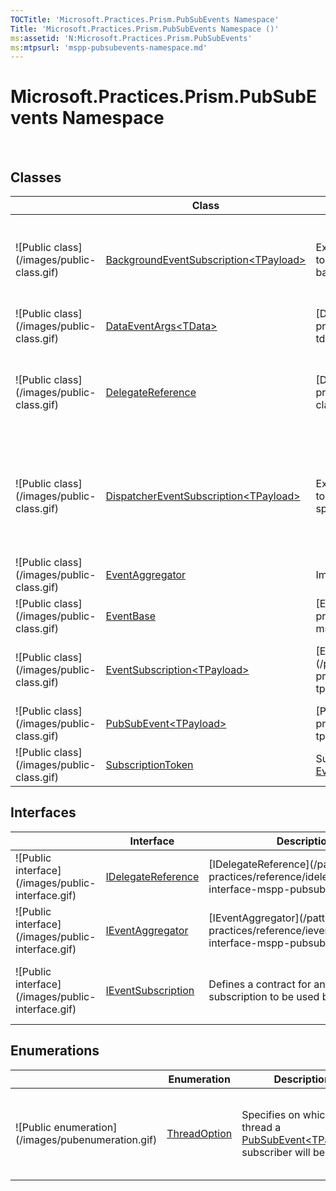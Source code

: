 ```yaml
---
TOCTitle: 'Microsoft.Practices.Prism.PubSubEvents Namespace'
Title: 'Microsoft.Practices.Prism.PubSubEvents Namespace ()'
ms:assetid: 'N:Microsoft.Practices.Prism.PubSubEvents'
ms:mtpsurl: 'mspp-pubsubevents-namespace.md'
---
```



# Microsoft.Practices.Prism.PubSubEvents Namespace

 
## Classes

<span id="classToggle"></span>
<table>

<thead>
<tr class="header">
<th> </th>
<th>Class</th>
<th>Description</th>
</tr>
</thead>
<tbody>
<tr class="odd">
<td>![Public class](/images/public-class.gif)</td>

<td><a href="backgroundeventsubscription-tpayload-class-mspp-pubsubevents.md">BackgroundEventSubscription&lt;TPayload&gt;</a></td>
<td><div class="summary">
Extends <a href="eventsubscription-tpayload-class-mspp-pubsubevents.md">EventSubscription&lt;TPayload&gt;</a> to invoke the <a href="eventsubscription-tpayload-action-property-mspp-pubsubevents.md">Action</a> delegate in a background thread.

<td>[BackgroundEventSubscription&lt;TPayload&gt;](/patterns-practices/reference/backgroundeventsubscription-tpayload-class-mspp-pubsubevents)</td>
<td><div class="summary">
Extends [EventSubscription&lt;TPayload&gt;](/patterns-practices/reference/eventsubscription-tpayload-class-mspp-pubsubevents) to invoke the [Action](/patterns-practices/reference/eventsubscription-tpayload-action-property-mspp-pubsubevents) delegate in a background thread.

</div></td>
</tr>
<tr class="even">
<td>![Public class](/images/public-class.gif)</td>

<td><a href="dataeventargs-tdata-class-mspp-pubsubevents.md">DataEventArgs&lt;TData&gt;</a></td>

<td>[DataEventArgs&lt;TData&gt;](/patterns-practices/reference/dataeventargs-tdata-class-mspp-pubsubevents)</td>

<td><div class="summary">
Generic arguments class to pass to event handlers that need to receive data.
</div></td>
</tr>
<tr class="odd">
<td>![Public class](/images/public-class.gif)</td>

<td><a href="delegatereference-class-mspp-pubsubevents.md">DelegateReference</a></td>

<td>[DelegateReference](/patterns-practices/reference/delegatereference-class-mspp-pubsubevents)</td>

<td><div class="summary">
Represents a reference to a [Delegate](/patterns-practices/reference/http://msdn.microsoft.com/en-us/library/y22acf51) that may contain a [WeakReference](/patterns-practices/reference/http://msdn.microsoft.com/en-us/library/hbh8w2zd) to the target. This class is used internally by the Prism Library.
</div></td>
</tr>
<tr class="even">
<td>![Public class](/images/public-class.gif)</td>

<td><a href="dispatchereventsubscription-tpayload-class-mspp-pubsubevents.md">DispatcherEventSubscription&lt;TPayload&gt;</a></td>
<td><div class="summary">
Extends <a href="eventsubscription-tpayload-class-mspp-pubsubevents.md">EventSubscription&lt;TPayload&gt;</a> to invoke the <a href="eventsubscription-tpayload-action-property-mspp-pubsubevents.md">Action</a> delegate in a specific <a href="http://msdn.microsoft.com/en-us/library/wx31754f">SynchronizationContext</a>.

<td>[DispatcherEventSubscription&lt;TPayload&gt;](/patterns-practices/reference/dispatchereventsubscription-tpayload-class-mspp-pubsubevents)</td>
<td><div class="summary">
Extends [EventSubscription&lt;TPayload&gt;](/patterns-practices/reference/eventsubscription-tpayload-class-mspp-pubsubevents) to invoke the [Action](/patterns-practices/reference/eventsubscription-tpayload-action-property-mspp-pubsubevents) delegate in a specific [SynchronizationContext](/patterns-practices/reference/http://msdn.microsoft.com/en-us/library/wx31754f).

</div></td>
</tr>
<tr class="odd">
<td>![Public class](/images/public-class.gif)</td>

<td><a href="eventaggregator-class-mspp-pubsubevents.md">EventAggregator</a></td>
<td><div class="summary">
Implements <a href="ieventaggregator-interface-mspp-pubsubevents.md">IEventAggregator</a>.

<td>[EventAggregator](/patterns-practices/reference/eventaggregator-class-mspp-pubsubevents)</td>
<td><div class="summary">
Implements [IEventAggregator](/patterns-practices/reference/ieventaggregator-interface-mspp-pubsubevents).

</div></td>
</tr>
<tr class="even">
<td>![Public class](/images/public-class.gif)</td>

<td><a href="eventbase-class-mspp-pubsubevents.md">EventBase</a></td>

<td>[EventBase](/patterns-practices/reference/eventbase-class-mspp-pubsubevents)</td>

<td><div class="summary">
Defines a base class to publish and subscribe to events.
</div></td>
</tr>
<tr class="odd">
<td>![Public class](/images/public-class.gif)</td>

<td><a href="eventsubscription-tpayload-class-mspp-pubsubevents.md">EventSubscription&lt;TPayload&gt;</a></td>

<td>[EventSubscription&lt;TPayload&gt;](/patterns-practices/reference/eventsubscription-tpayload-class-mspp-pubsubevents)</td>

<td><div class="summary">
Provides a way to retrieve a [Delegate](/patterns-practices/reference/http://msdn.microsoft.com/en-us/library/y22acf51) to execute an action depending on the value of a second filter predicate that returns true if the action should execute.
</div></td>
</tr>
<tr class="even">
<td>![Public class](/images/public-class.gif)</td>

<td><a href="pubsubevent-tpayload-class-mspp-pubsubevents.md">PubSubEvent&lt;TPayload&gt;</a></td>

<td>[PubSubEvent&lt;TPayload&gt;](/patterns-practices/reference/pubsubevent-tpayload-class-mspp-pubsubevents)</td>

<td><div class="summary">
Defines a class that manages publication and subscription to events.
</div></td>
</tr>
<tr class="odd">
<td>![Public class](/images/public-class.gif)</td>

<td><a href="subscriptiontoken-class-mspp-pubsubevents.md">SubscriptionToken</a></td>
<td><div class="summary">
Subscription token returned from <a href="eventbase-class-mspp-pubsubevents.md">EventBase</a> on subscribe.

<td>[SubscriptionToken](/patterns-practices/reference/subscriptiontoken-class-mspp-pubsubevents)</td>
<td><div class="summary">
Subscription token returned from [EventBase](/patterns-practices/reference/eventbase-class-mspp-pubsubevents) on subscribe.

</div></td>
</tr>
</tbody>
</table>

## Interfaces

<span id="interfaceToggle"></span>
<table>

<thead>
<tr class="header">
<th> </th>
<th>Interface</th>
<th>Description</th>
</tr>
</thead>
<tbody>
<tr class="odd">
<td>![Public interface](/images/public-interface.gif)</td>

<td><a href="idelegatereference-interface-mspp-pubsubevents.md">IDelegateReference</a></td>

<td>[IDelegateReference](/patterns-practices/reference/idelegatereference-interface-mspp-pubsubevents)</td>

<td><div class="summary">
Represents a reference to a [Delegate](/patterns-practices/reference/http://msdn.microsoft.com/en-us/library/y22acf51).
</div></td>
</tr>
<tr class="even">
<td>![Public interface](/images/public-interface.gif)</td>

<td><a href="ieventaggregator-interface-mspp-pubsubevents.md">IEventAggregator</a></td>

<td>[IEventAggregator](/patterns-practices/reference/ieventaggregator-interface-mspp-pubsubevents)</td>

<td><div class="summary">
Defines an interface to get instances of an event type.
</div></td>
</tr>
<tr class="odd">
<td>![Public interface](/images/public-interface.gif)</td>

<td><a href="ieventsubscription-interface-mspp-pubsubevents.md">IEventSubscription</a></td>
<td><div class="summary">
Defines a contract for an event subscription to be used by <a href="eventbase-class-mspp-pubsubevents.md">EventBase</a>.

<td>[IEventSubscription](/patterns-practices/reference/ieventsubscription-interface-mspp-pubsubevents)</td>
<td><div class="summary">
Defines a contract for an event subscription to be used by [EventBase](/patterns-practices/reference/eventbase-class-mspp-pubsubevents).

</div></td>
</tr>
</tbody>
</table>

## Enumerations

<span id="enumerationToggle"></span>
<table>

<thead>
<tr class="header">
<th> </th>
<th>Enumeration</th>
<th>Description</th>
</tr>
</thead>
<tbody>
<tr class="odd">
<td>![Public enumeration](/images/pubenumeration.gif)</td>

<td><a href="threadoption-enumeration-mspp-pubsubevents.md">ThreadOption</a></td>
<td><div class="summary">
Specifies on which thread a <a href="pubsubevent-tpayload-class-mspp-pubsubevents.md">PubSubEvent&lt;TPayload&gt;</a> subscriber will be called.

<td>[ThreadOption](/patterns-practices/reference/threadoption-enumeration-mspp-pubsubevents)</td>
<td><div class="summary">
Specifies on which thread a [PubSubEvent&lt;TPayload&gt;](/patterns-practices/reference/pubsubevent-tpayload-class-mspp-pubsubevents) subscriber will be called.

</div></td>
</tr>
</tbody>
</table>
